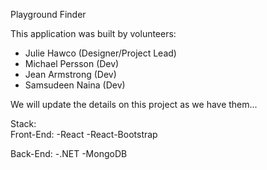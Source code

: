 
Playground Finder

This application was built by volunteers:

- Julie Hawco (Designer/Project Lead)
- Michael Persson (Dev)  
- Jean Armstrong (Dev)  
- Samsudeen Naina (Dev)  

We will update the details on this project as we have them...

Stack:  
Front-End:
-React
-React-Bootstrap 

Back-End:
-.NET
-MongoDB
